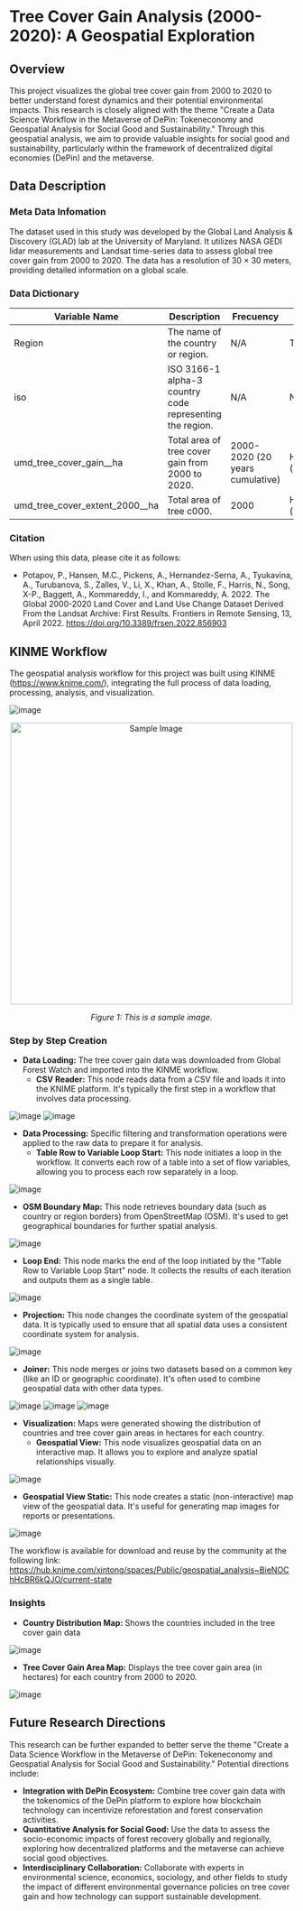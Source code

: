 # Tree Cover Gain Analysis (2000-2020): A Geospatial Exploration

## Overview

This project visualizes the global tree cover gain from 2000 to 2020 to better understand forest dynamics and their potential environmental impacts. This research is closely aligned with the theme "Create a Data Science Workflow in the Metaverse of DePin: Tokeneconomy and Geospatial Analysis for Social Good and Sustainability." Through this geospatial analysis, we aim to provide valuable insights for social good and sustainability, particularly within the framework of decentralized digital economies (DePin) and the metaverse.

## Data Description

### Meta Data Infomation
The dataset used in this study was developed by the Global Land Analysis & Discovery (GLAD) lab at the University of Maryland. It utilizes NASA GEDI lidar measurements and Landsat time-series data to assess global tree cover gain from 2000 to 2020. The data has a resolution of 30 × 30 meters, providing detailed information on a global scale.

### Data Dictionary
| Variable Name | Description | Frecuency | Unit | Type |
| ------------- | ------------- | ------------- | ------------- | ------------- |
|  Region       | The name of the country or region. |     N/A    |     Text     |    String    |
|  iso          | ISO 3166-1 alpha-3 country code representing the region. |      N/A      |     N/A    |      String    |
|umd_tree_cover_gain__ha | Total area of tree cover gain from 2000 to 2020. |  2000-2020 (20 years cumulative)  | Hectares (ha) | Numeric|
|umd_tree_cover_extent_2000__ha|Total area of tree c000. | 2000 | Hectares (ha) |  Numeric|

### Citation
When using this data, please cite it as follows:
- Potapov, P., Hansen, M.C., Pickens, A., Hernandez-Serna, A., Tyukavina, A., Turubanova, S., Zalles, V., Li, X., Khan, A., Stolle, F., Harris, N., Song, X-P., Baggett, A., Kommareddy, I., and Kommareddy, A. 2022. The Global 2000-2020 Land Cover and Land Use Change Dataset Derived From the Landsat Archive: First Results. Frontiers in Remote Sensing, 13, April 2022. https://doi.org/10.3389/frsen.2022.856903


## KINME Workflow
The geospatial analysis workflow for this project was built using KINME (https://www.knime.com/), integrating the full process of data loading, processing, analysis, and visualization. 

![image](Insight/KNIME_workflow.png)

<p align="center">
  <img src="Insight/KNIME_workflow.png" alt="Sample Image" width="500"/>
</p>
<p align="center">
  <em>Figure 1: This is a sample image.</em>
</p>

### Step by Step Creation
- **Data Loading:** The tree cover gain data was downloaded from Global Forest Watch and imported into the KINME workflow.
  - **CSV Reader:** This node reads data from a CSV file and loads it into the KNIME platform. It's typically the first step in a workflow that involves data processing.

![image](Insight/load1.png)
![image](Insight/load2.png)


- **Data Processing:** Specific filtering and transformation operations were applied to the raw data to prepare it for analysis.
  - **Table Row to Variable Loop Start:** This node initiates a loop in the workflow. It converts each row of a table into a set of flow variables, allowing you to process each row separately in a loop.

![image](Insight/start.png)

  - **OSM Boundary Map:** This node retrieves boundary data (such as country or region borders) from OpenStreetMap (OSM). It's used to get geographical boundaries for further spatial analysis.

![image](Insight/osm.png)
    
  - **Loop End:** This node marks the end of the loop initiated by the "Table Row to Variable Loop Start" node. It collects the results of each iteration and outputs them as a single table.

![image](Insight/end.png)

  - **Projection:** This node changes the coordinate system of the geospatial data. It is typically used to ensure that all spatial data uses a consistent coordinate system for analysis.

![image](Insight/projection.png)

  - **Joiner:** This node merges or joins two datasets based on a common key (like an ID or geographic coordinate). It's often used to combine geospatial data with other data types.

![image](Insight/joiner1.png)
![image](Insight/joiner2.png)
![image](Insight/joiner3.png)

- **Visualization:** Maps were generated showing the distribution of countries and tree cover gain areas in hectares for each country.
  - **Geospatial View:** This node visualizes geospatial data on an interactive map. It allows you to explore and analyze spatial relationships visually.

![image](Insight/static1.png)

  - **Geospatial View Static:** This node creates a static (non-interactive) map view of the geospatial data. It's useful for generating map images for reports or presentations.

![image](Insight/static2.png)

The workflow is available for download and reuse by the community at the following link: https://hub.knime.com/xintong/spaces/Public/geospatial_analysis~BieNOChHcBR6kQJO/current-state

### Insights

- **Country Distribution Map:**
Shows the countries included in the tree cover gain data

![image](Insight/Geospatial_View.png)

- **Tree Cover Gain Area Map:** 
Displays the tree cover gain area (in hectares) for each country from 2000 to 2020.

![image](Insight/Geospatial_View_Static.png)

## Future Research Directions
This research can be further expanded to better serve the theme "Create a Data Science Workflow in the Metaverse of DePin: Tokeneconomy and Geospatial Analysis for Social Good and Sustainability." Potential directions include:
- **Integration with DePin Ecosystem:** Combine tree cover gain data with the tokenomics of the DePin platform to explore how blockchain technology can incentivize reforestation and forest conservation activities.
- **Quantitative Analysis for Social Good:** Use the data to assess the socio-economic impacts of forest recovery globally and regionally, exploring how decentralized platforms and the metaverse can achieve social good objectives.
- **Interdisciplinary Collaboration:** Collaborate with experts in environmental science, economics, sociology, and other fields to study the impact of different environmental governance policies on tree cover gain and how technology can support sustainable development.










